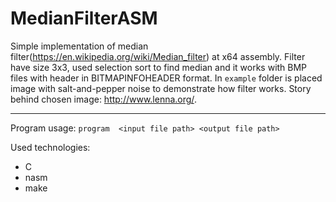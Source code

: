 # MedianFilterASM
Simple implementation of median filter(https://en.wikipedia.org/wiki/Median_filter) at x64 assembly. Filter have size 3x3, used selection sort to find median and it works with BMP files with header in BITMAPINFOHEADER format. In `example` folder is placed image with salt-and-pepper noise to demonstrate how filter works. Story behind chosen image: http://www.lenna.org/.

---
Program usage:
`program  <input file path> <output file path>`

Used technologies:
- C
- nasm
- make
